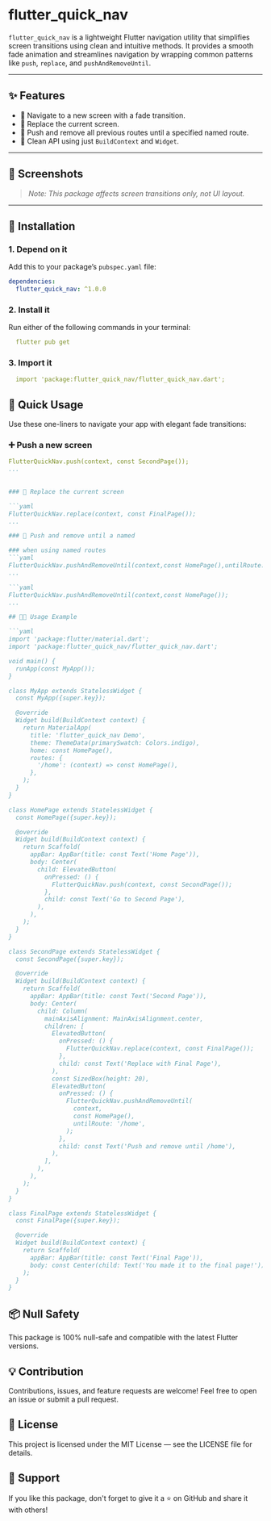 <!--
This README describes the package. If you publish this package to pub.dev,
this README's contents appear on the landing page for your package.

For writing tips, see:
https://dart.dev/tools/pub/writing-package-pages
-->

# flutter_quick_nav

`flutter_quick_nav` is a lightweight Flutter navigation utility that simplifies screen transitions using clean and intuitive methods. It provides a smooth fade animation and streamlines navigation by wrapping common patterns like `push`, `replace`, and `pushAndRemoveUntil`.

---

## ✨ Features

- 🚀 Navigate to a new screen with a fade transition.
- 🔁 Replace the current screen.
- 🧹 Push and remove all previous routes until a specified named route.
- 🧼 Clean API using just `BuildContext` and `Widget`.

---

## 🚀 Screenshots

> *Note: This package affects screen transitions only, not UI layout.*

---

## 🔧 Installation

### 1. Depend on it

Add this to your package’s `pubspec.yaml` file:

```yaml
dependencies:
  flutter_quick_nav: ^1.0.0
```

### 2. Install it

Run either of the following commands in your terminal:


```yaml
  flutter pub get
```

### 3. Import it

```yaml
  import 'package:flutter_quick_nav/flutter_quick_nav.dart';
```

## 🔹 Quick Usage

Use these one-liners to navigate your app with elegant fade transitions:

### ➕ Push a new screen

```yaml
FlutterQuickNav.push(context, const SecondPage());
...
  
  
### 🔁 Replace the current screen

```yaml
FlutterQuickNav.replace(context, const FinalPage());
...

### 🧹 Push and remove until a named

### when using named routes
```yaml
FlutterQuickNav.pushAndRemoveUntil(context,const HomePage(),untilRoute: '/home',); // when using named routes
...

```yaml
FlutterQuickNav.pushAndRemoveUntil(context,const HomePage());
...

## 🧑‍💻 Usage Example

```yaml
import 'package:flutter/material.dart';
import 'package:flutter_quick_nav/flutter_quick_nav.dart';

void main() {
  runApp(const MyApp());
}

class MyApp extends StatelessWidget {
  const MyApp({super.key});

  @override
  Widget build(BuildContext context) {
    return MaterialApp(
      title: 'flutter_quick_nav Demo',
      theme: ThemeData(primarySwatch: Colors.indigo),
      home: const HomePage(),
      routes: {
        '/home': (context) => const HomePage(),
      },
    );
  }
}

class HomePage extends StatelessWidget {
  const HomePage({super.key});

  @override
  Widget build(BuildContext context) {
    return Scaffold(
      appBar: AppBar(title: const Text('Home Page')),
      body: Center(
        child: ElevatedButton(
          onPressed: () {
            FlutterQuickNav.push(context, const SecondPage());
          },
          child: const Text('Go to Second Page'),
        ),
      ),
    );
  }
}

class SecondPage extends StatelessWidget {
  const SecondPage({super.key});

  @override
  Widget build(BuildContext context) {
    return Scaffold(
      appBar: AppBar(title: const Text('Second Page')),
      body: Center(
        child: Column(
          mainAxisAlignment: MainAxisAlignment.center,
          children: [
            ElevatedButton(
              onPressed: () {
                FlutterQuickNav.replace(context, const FinalPage());
              },
              child: const Text('Replace with Final Page'),
            ),
            const SizedBox(height: 20),
            ElevatedButton(
              onPressed: () {
                FlutterQuickNav.pushAndRemoveUntil(
                  context,
                  const HomePage(),
                  untilRoute: '/home',
                );
              },
              child: const Text('Push and remove until /home'),
            ),
          ],
        ),
      ),
    );
  }
}

class FinalPage extends StatelessWidget {
  const FinalPage({super.key});

  @override
  Widget build(BuildContext context) {
    return Scaffold(
      appBar: AppBar(title: const Text('Final Page')),
      body: const Center(child: Text('You made it to the final page!')),
    );
  }
}

```
## 📦 Null Safety
This package is 100% null-safe and compatible with the latest Flutter versions.

## 💡 Contribution
Contributions, issues, and feature requests are welcome!
Feel free to open an issue or submit a pull request.

## 📄 License
This project is licensed under the MIT License — see the LICENSE file for details.

## 🙌 Support
If you like this package, don't forget to give it a ⭐ on GitHub and share it with others!
